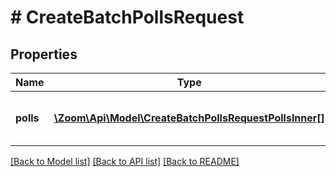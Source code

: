 # # CreateBatchPollsRequest

## Properties

Name | Type | Description | Notes
------------ | ------------- | ------------- | -------------
**polls** | [**\Zoom\Api\Model\CreateBatchPollsRequestPollsInner[]**](CreateBatchPollsRequestPollsInner.md) | Information about the meeting&#39;s polls. | [optional]

[[Back to Model list]](../../README.md#models) [[Back to API list]](../../README.md#endpoints) [[Back to README]](../../README.md)
